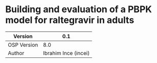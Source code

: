 # Building and evaluation of a PBPK model for raltegravir in adults



| Version     | 0.1              |
| ----------- | ---------------- |
| OSP Version | 8.0              |
| Author      | Ibrahim Ince (incei) |

